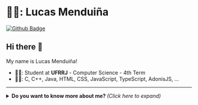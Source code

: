 # 👨‍💻: Lucas Menduiña

[![Github Badge](https://img.shields.io/badge/-Github-000?style=flat-square&logo=Github&logoColor=white&link=https://github.com/ImNotMenduina)](https://github.com/ImNotMenduina)

## Hi there 👋

My name is Lucas Menduiña!

- 👨‍🎓: Student at **UFRRJ** - Computer Science - 4th Term
- 👨‍💻: C, C++, Java, HTML, CSS, JavaScript, TypeScript, AdonisJS, ...

---

<details>
  <summary> <b> Do you want to know more about me? </b> <i> (Click here to expand) </i> </summary>
  <br>

  <img align="center" width="40%" src="https://github-readme-stats.vercel.app/api/top-langs?username=imnotmenduina&show_icons=true&theme=highcontrast&locale=en&layout=compact" alt="imnotmenduina" />

  <img align="center" width="40%" alt="Coding" src="https://media2.giphy.com/media/l41JU9pUyosHzWyuQ/giphy.gif?cid=ecf05e470bjav7ro4n4hwjfotu0s81adhgxmshq5avzyb48f&ep=v1_gifs_search&rid=giphy.gif&ct=g">	

</details>














<!--
////////////
<h1 align="center">I'm Lucas Menduiña</h1>

<div align="center">
  <p>


  </p>
  
  <p>
  </p>
  
</div>



</div>
-->

